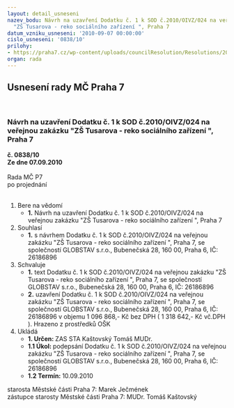 ```yaml
---
layout: detail_usneseni
nazev_bodu: Návrh na uzavření Dodatku č. 1 k SOD č.2010/OIVZ/024 na veřejnou zakázku
  "ZŠ Tusarova - reko sociálního zařízení ", Praha 7
datum_vzniku_usneseni: '2010-09-07 00:00:00'
cislo_usneseni: '0838/10'
prilohy:
- https://praha7.cz/wp-content/uploads/councilResolution/Resolutions/20074/49-10-dodatek_op.doc
organ: rada
---
```

<div id="ucUsn_pList" class="usn">
	<span><h2>Usnesení rady MČ Praha 7 </h2>
<br></span><div class="standBody">
<span><h3>Návrh na uzavření Dodatku č. 1 k SOD č.2010/OIVZ/024 na veřejnou zakázku "ZŠ Tusarova - reko sociálního zařízení ", Praha 7</h3></span><div class="center">
		<strong>č. 0838/10</strong><br>
	</div>
<div class="center">
		<strong>Ze dne 07.09.2010</strong><br><br>
	</div>Rada MČ P7<br> po projednání<br><br><ol>
<li>Bere na vědomí<ul><li>
<strong>1.</strong> Návrh na uzavření Dodatku č. 1 k SOD č.2010/OIVZ/024 na veřejnou zakázku "ZŠ Tusarova - reko sociálního zařízení ", Praha 7</li></ul>
</li>
<li>Souhlasí<ul><li>
<strong>1.</strong> s návrhem Dodatku č. 1 k SOD č.2010/OIVZ/024 na veřejnou zakázku "ZŠ Tusarova - reko sociálního zařízení ", Praha 7, se společností GLOBSTAV s.r.o., Bubenečská 28, 160 00, Praha 6, IČ: 26186896</li></ul>
</li>
<li>Schvaluje<ul>
<li>
<strong>1.</strong> text Dodatku č. 1 k SOD č.2010/OIVZ/024 na veřejnou zakázku "ZŠ Tusarova - reko sociálního zařízení ", Praha 7, se společností GLOBSTAV s.r.o., Bubenečská 28, 160 00, Praha 6, IČ: 26186896 </li>
<li>
<strong>2.</strong> uzavření Dodatku č. 1 k SOD č.2010/OIVZ/024 na veřejnou zakázku "ZŠ Tusarova - reko sociálního zařízení ", Praha 7, se společností GLOBSTAV s.r.o., Bubenečská 28, 160 00, Praha 6, IČ: 26186896 v objemu 1 096 868,- Kč bez DPH ( 1 318 642,- Kč vč.DPH ). Hrazeno z prostředků OŠK      </li>
</ul>
</li>
<li>Ukládá<ul>
<li>
<strong>1. Určen: </strong>ZAS STA Kaštovský Tomáš MUDr.</li>
<li>
<strong>1.1 Úkol: </strong>podepsání Dodatku č. 1 k SOD č.2010/OIVZ/024 na veřejnou zakázku "ZŠ Tusarova - reko sociálního zařízení ", Praha 7, se společností GLOBSTAV s.r.o., Bubenečská 28, 160 00, Praha 6, IČ: 26186896</li>
<li>
<strong>1.2 Termín: </strong>10.09.2010</li>
</ul>
</li>
</ol>starosta Městské části Praha 7: Marek Ječmének<br>zástupce starosty Městské části Praha 7: MUDr. Tomáš Kaštovský 
</div>
</div>